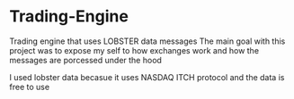 # Trading-Engine
Trading engine that uses LOBSTER data messages
The main goal with this project was to expose my self to how exchanges work and 
how the messages are porcessed under the hood

I used lobster data becasue it uses NASDAQ ITCH protocol and the data is free to use
